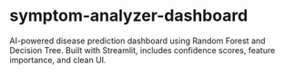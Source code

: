 # symptom-analyzer-dashboard
AI-powered disease prediction dashboard using Random Forest and Decision Tree. Built with Streamlit, includes confidence scores, feature importance, and clean UI.
